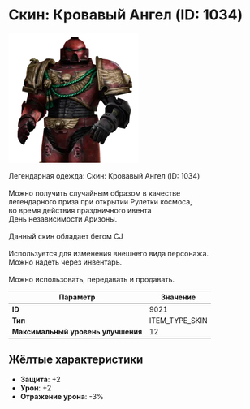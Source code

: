 # Скин: Кровавый Ангел (ID: 1034)

![Item Image](../img/9021.webp?raw=true)

Легендарная одежда: Скин: Кровавый Ангел (ID: 1034)<br><br>Можно получить случайным образом в качестве<br>легендарного приза при открытии Рулетки космоса,<br>во время действия праздничного ивента<br>День независимости Аризоны.<br><br>Данный скин обладает бегом CJ<br><br>Используется для изменения внешнего вида персонажа.<br>Можно надеть через инвентарь.<br><br>Можно использовать, передавать и продавать.


| Параметр | Значение |
|----------|----------|
| **ID** | 9021 |
| **Тип** | ITEM_TYPE_SKIN |
| **Максимальный уровень улучшения** | 12 |

## Жёлтые характеристики

- **Защита**: +2
- **Урон**: +2
- **Отражение урона**: -3%

